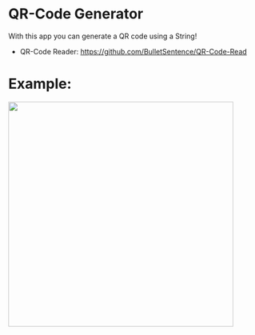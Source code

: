 # QR-Code Generator

With this app you can generate a QR code using a String!
* QR-Code Reader: https://github.com/BulletSentence/QR-Code-Read

# Example:
<img src="https://user-images.githubusercontent.com/37451620/80518051-59836000-895c-11ea-97ac-2b86afcd15b8.png" width="450">



